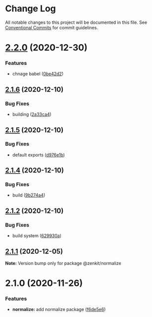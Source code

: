 # Change Log

All notable changes to this project will be documented in this file.
See [Conventional Commits](https://conventionalcommits.org) for commit guidelines.

# [2.2.0](https://github.com/yarus-app/zenkit/compare/@zenkit/normalize@2.1.6...@zenkit/normalize@2.2.0) (2020-12-30)

### Features

-   chnage babel ([0be42d2](https://github.com/yarus-app/zenkit/commit/0be42d202676270159ca0722497f8fe22b7dc8fa))

## [2.1.6](https://github.com/yarus-app/zenkit/compare/@zenkit/normalize@2.1.5...@zenkit/normalize@2.1.6) (2020-12-10)

### Bug Fixes

-   building ([2a33ca4](https://github.com/yarus-app/zenkit/commit/2a33ca4dab6fa6615122ed33283c7d87117508fa))

## [2.1.5](https://github.com/yarus-app/zenkit/compare/@zenkit/normalize@2.1.4...@zenkit/normalize@2.1.5) (2020-12-10)

### Bug Fixes

-   default exports ([d976e1b](https://github.com/yarus-app/zenkit/commit/d976e1b46a84e5f8d23254c3879f35337ebcc656))

## [2.1.4](https://github.com/yarus-app/zenkit/compare/@zenkit/normalize@2.1.2...@zenkit/normalize@2.1.4) (2020-12-10)

### Bug Fixes

-   build ([9b274a4](https://github.com/yarus-app/zenkit/commit/9b274a4411cb2479f6ac6d5bbf644a85f59a6915))

## [2.1.2](https://github.com/yarus-app/zenkit/compare/@zenkit/normalize@2.1.1...@zenkit/normalize@2.1.2) (2020-12-10)

### Bug Fixes

-   build system ([629930a](https://github.com/yarus-app/zenkit/commit/629930a08d77a120371526914173c7614b52c4ca))

## [2.1.1](https://github.com/yarus-app/zenkit/compare/@zenkit/normalize@2.1.0...@zenkit/normalize@2.1.1) (2020-12-05)

**Note:** Version bump only for package @zenkit/normalize

# 2.1.0 (2020-11-26)

### Features

-   **normalize:** add normalize package ([f6de5e6](https://github.com/yarus-app/zenkit/commit/f6de5e6348a48b2f932c979d43e5d57d0b29b05e))
